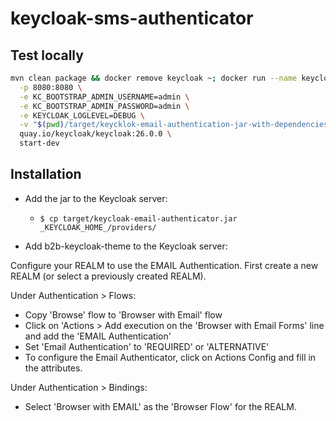 # keycloak-sms-authenticator

## Test locally

```bash
mvn clean package && docker remove keycloak ~; docker run --name keycloak \
  -p 8080:8080 \
  -e KC_BOOTSTRAP_ADMIN_USERNAME=admin \
  -e KC_BOOTSTRAP_ADMIN_PASSWORD=admin \
  -e KEYCLOAK_LOGLEVEL=DEBUG \
  -v "$(pwd)/target/keycklok-email-authentication-jar-with-dependencies.jar:/opt/keycloak/providers/keycklok-email-authentication-jar-with-dependencies.jar" \
  quay.io/keycloak/keycloak:26.0.0 \
  start-dev
```

## Installation

* Add the jar to the Keycloak server:
  * `$ cp target/keycloak-email-authenticator.jar _KEYCLOAK_HOME_/providers/`

* Add b2b-keycloak-theme to the Keycloak server:
  
Configure your REALM to use the EMAIL Authentication.
First create a new REALM (or select a previously created REALM).

Under Authentication > Flows:

* Copy 'Browse' flow to 'Browser with Email' flow
* Click on 'Actions > Add execution on the 'Browser with Email Forms' line and add the 'EMAIL Authentication'
* Set 'Email Authentication' to 'REQUIRED' or 'ALTERNATIVE'
* To configure the Email Authenticator, click on Actions  Config and fill in the attributes.

Under Authentication > Bindings:

* Select 'Browser with EMAIL' as the 'Browser Flow' for the REALM.
